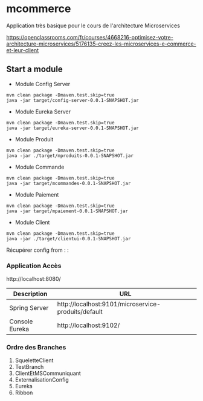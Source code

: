 # mcommerce
Application très basique pour le cours de l'architecture Microservices

https://openclassrooms.com/fr/courses/4668216-optimisez-votre-architecture-microservices/5176135-creez-les-microservices-e-commerce-et-leur-client

## Start a module

- Module Config Server
```
mvn clean package -Dmaven.test.skip=true
java -jar target/config-server-0.0.1-SNAPSHOT.jar
```

- Module Eureka Server
```
mvn clean package -Dmaven.test.skip=true
java -jar target/eureka-server-0.0.1-SNAPSHOT.jar
```

- Module Produit
```
mvn clean package -Dmaven.test.skip=true
java -jar ./target/mproduits-0.0.1-SNAPSHOT.jar
```

- Module Commande
```
mvn clean package -Dmaven.test.skip=true
java -jar target/mcommandes-0.0.1-SNAPSHOT.jar
```
- Module Paiement
```
mvn clean package -Dmaven.test.skip=true
java -jar target/mpaiement-0.0.1-SNAPSHOT.jar
```

- Module Client
```
mvn clean package -Dmaven.test.skip=true
java -jar ./target/clientui-0.0.1-SNAPSHOT.jar
```


Récupérer config from  : 
 : 

### Application Accès

http://localhost:8080/

| Description      |  URL  |
| ------------- | ------------- | 
| Spring Server | http://localhost:9101/microservice-produits/default | 
| Console Eureka  | http://localhost:9102/ | 



### Ordre des Branches 
1. SqueletteClient
2. TestBranch
3. ClientEtMSCommuniquant
4. ExternalisationConfig
5. Eureka
6. Ribbon


